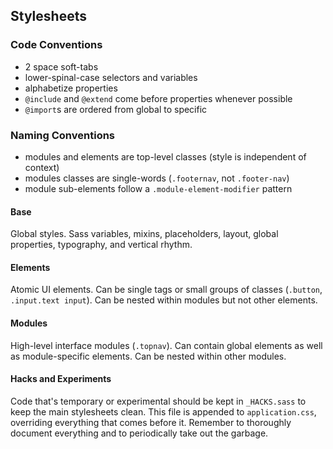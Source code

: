 ## Stylesheets

### Code Conventions

* 2 space soft-tabs
* lower-spinal-case selectors and variables
* alphabetize properties
* `@include` and `@extend` come before properties whenever possible
* `@import`s are ordered from global to specific

### Naming Conventions

* modules and elements are top-level classes (style is independent of context)
* modules classes are single-words (`.footernav`, not `.footer-nav`)
* module sub-elements follow a `.module-element-modifier` pattern

#### Base

Global styles. Sass variables, mixins, placeholders, layout, global properties,
typography, and vertical rhythm.

#### Elements

Atomic UI elements. Can be single tags or small groups of classes (`.button`,
`.input.text input`). Can be nested within modules but not other elements.

#### Modules

High-level interface modules (`.topnav`). Can contain global elements as well
as module-specific elements. Can be nested within other modules.

#### Hacks and Experiments

Code that's temporary or experimental should be kept in `_HACKS.sass` to keep
the main stylesheets clean. This file is appended to `application.css`,
overriding everything that comes before it. Remember to thoroughly document
everything and to periodically take out the garbage.
